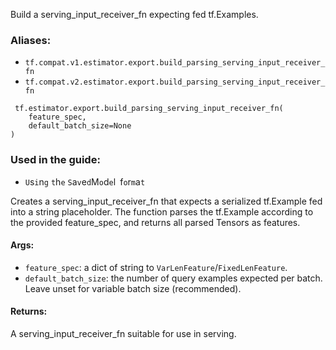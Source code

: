 
Build a serving_input_receiver_fn expecting fed tf.Examples.
### Aliases:
- `tf.compat.v1.estimator.export.build_parsing_serving_input_receiver_fn`
- `tf.compat.v2.estimator.export.build_parsing_serving_input_receiver_fn`

```
 tf.estimator.export.build_parsing_serving_input_receiver_fn(
    feature_spec,
    default_batch_size=None
)
```
### Used in the guide:
- ``U``s``i``n``g`` ``t``h``e`` ``S``a``v``e``d``M``o``d``e``l`` ``f``o``r``m``a``t``

Creates a serving_input_receiver_fn that expects a serialized tf.Example fed into a string placeholder. The function parses the tf.Example according to the provided feature_spec, and returns all parsed Tensors as features.
#### Args:
- `feature_spec`: a dict of string to `VarLenFeature`/`FixedLenFeature`.
- `default_batch_size`: the number of query examples expected per batch. Leave unset for variable batch size (recommended).
#### Returns:

A serving_input_receiver_fn suitable for use in serving.
